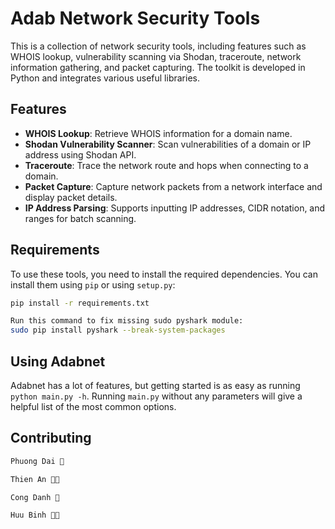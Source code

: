 # Adab Network Security Tools

This is a collection of network security tools, including features such as WHOIS lookup, vulnerability scanning via Shodan, traceroute, network information gathering, and packet capturing. The toolkit is developed in Python and integrates various useful libraries.

## Features

- **WHOIS Lookup**: Retrieve WHOIS information for a domain name.
- **Shodan Vulnerability Scanner**: Scan vulnerabilities of a domain or IP address using Shodan API.
- **Traceroute**: Trace the network route and hops when connecting to a domain.
- **Packet Capture**: Capture network packets from a network interface and display packet details.
- **IP Address Parsing**: Supports inputting IP addresses, CIDR notation, and ranges for batch scanning.

## Requirements

To use these tools, you need to install the required dependencies. You can install them using `pip` or using `setup.py`:

```bash
pip install -r requirements.txt
```
```bash
Run this command to fix missing sudo pyshark module:
sudo pip install pyshark --break-system-packages
```
Using Adabnet
----------
Adabnet has a lot of features, but getting started is as easy as running `python main.py -h`. Running `main.py` without any parameters will give a helpful
list of the most common options.

Contributing
------------
```bash
Phuong Dai 🧔
```
```bash
Thien An 🧑‍🦰
```
```bash
Cong Danh 🧑
```
```bash
Huu Binh 🧑‍🦱
```
